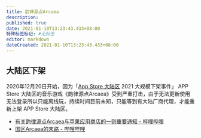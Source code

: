 ```yaml
---
title: 韵律源点Arcaea
description:
published: true
date: 2021-01-10T13:23:43.433+08:00
特殊标签标记: #无标签
editor: markdown
dateCreated: 2021-01-10T13:23:43.433+08:00
---
```


## 大陆区下架

2020年12月20日开始，因为「[App Store 大陆区](/company/Apple/App_Store_大陆区.md) 2021 大规模下架事件」 APP Store 大陆区的音乐游戏《韵律源点Arcaea》受到严重打击，由于无法更新使用无法登录所以只能离线玩，持续时间目前未知，只能等到有大陆厂商代理，才能重新上架 APP Store 大陆区。

+ [有关韵律源点Arcaea与苹果应用商店的一则重要通知 - 哔哩哔哩](https://archive.is/r9ryo "https://www.bilibili.com/read/cv8840434")
+ [国区Arcaea的末路 - 哔哩哔哩](https://archive.is/849Pp "https://www.bilibili.com/video/BV1wp4y167qB")
